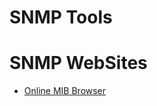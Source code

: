 # SNMP Tools
  

# SNMP WebSites

* [Online MIB Browser](https://bestmonitoringtools.com/mibdb/mibdb_search.php)


